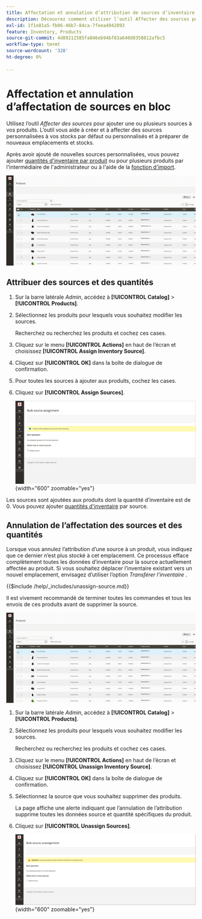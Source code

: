 ```yaml
---
title: Affectation et annulation d’attribution de sources d’inventaire en bloc
description: Découvrez comment utiliser l’outil Affecter des sources pour gérer les affectations de sources pour les produits.
exl-id: 1f1e81a5-fb06-46b7-84ca-7feea4942093
feature: Inventory, Products
source-git-commit: 4d89212585fa846eb94bf83a640d0358812afbc5
workflow-type: tm+mt
source-wordcount: '328'
ht-degree: 0%

---
```


# Affectation et annulation d’affectation de sources en bloc

Utilisez l’outil _Affecter des sources_ pour ajouter une ou plusieurs sources à vos produits. L’outil vous aide à créer et à affecter des sources personnalisées à vos stocks par défaut ou personnalisés et à préparer de nouveaux emplacements et stocks.

Après avoir ajouté de nouvelles sources personnalisées, vous pouvez ajouter [quantités d&#39;inventaire par produit](quantities-assign-per-product.md) ou pour plusieurs produits par l&#39;intermédiaire de l&#39;administrateur ou à l&#39;aide de la [fonction d&#39;import](inventory-import-export.md).

![Ajouter des sources d’inventaire pour les produits sélectionnés](assets/inventory-bulk-assign-sources.gif)

## Attribuer des sources et des quantités

1. Sur la barre latérale _Admin_, accédez à **[!UICONTROL Catalog]** > **[!UICONTROL Products]**.

1. Sélectionnez les produits pour lesquels vous souhaitez modifier les sources.

   Recherchez ou recherchez les produits et cochez ces cases.

1. Cliquez sur le menu **[!UICONTROL Actions]** en haut de l’écran et choisissez **[!UICONTROL Assign Inventory Source]**.

1. Cliquez sur **[!UICONTROL OK]** dans la boîte de dialogue de confirmation.

1. Pour toutes les sources à ajouter aux produits, cochez les cases.

1. Cliquez sur **[!UICONTROL Assign Sources]**.

   ![Sélectionner les produits à ajouter des sources](assets/inventory-bulk-assign-sources-summary.png){width="600" zoomable="yes"}

Les sources sont ajoutées aux produits dont la quantité d’inventaire est de 0. Vous pouvez ajouter [quantités d&#39;inventaire](quantities-assign-per-product.md) par source.

## Annulation de l’affectation des sources et des quantités

Lorsque vous annulez l’attribution d’une source à un produit, vous indiquez que ce dernier n’est plus stocké à cet emplacement. Ce processus efface complètement toutes les données d’inventaire pour la source actuellement affectée au produit. Si vous souhaitez déplacer l’inventaire existant vers un nouvel emplacement, envisagez d’utiliser l’option _Transférer l’inventaire_ .

{{$include /help/_includes/unassign-source.md}}

Il est vivement recommandé de terminer toutes les commandes et tous les envois de ces produits avant de supprimer la source.

![Annulation de l’affectation de sources aux produits sélectionnés](assets/inventory-bulk-unassign-sources.gif)

1. Sur la barre latérale _Admin_, accédez à **[!UICONTROL Catalog]** > **[!UICONTROL Products]**.

1. Sélectionnez les produits pour lesquels vous souhaitez modifier les sources.

   Recherchez ou recherchez les produits et cochez ces cases.

1. Cliquez sur le menu **[!UICONTROL Actions]** en haut de l’écran et choisissez **[!UICONTROL Unassign Inventory Source]**.

1. Cliquez sur **[!UICONTROL OK]** dans la boîte de dialogue de confirmation.

1. Sélectionnez la source que vous souhaitez supprimer des produits.

   La page affiche une alerte indiquant que l’annulation de l’attribution supprime toutes les données source et quantité spécifiques du produit.

1. Cliquez sur **[!UICONTROL Unassign Sources]**.

   ![Supprimer des sources des produits sélectionnés](assets/inventory-bulk-unassign-sources-summary.png){width="600" zoomable="yes"}
